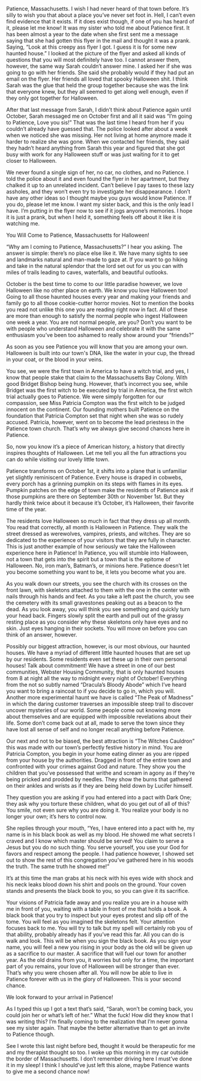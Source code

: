 Patience, Massachusetts. I wish I had never heard of that town before. It’s silly to wish you that about a place you’ve never set foot in. Hell, I can’t even find evidence that it exists. If it does exist though, if one of you has heard of it, please let me know! It was my sister who told me about Patience first. It has been almost a year to the date when she first sent me a message saying that she had gotten this flyer in the mail and thought it was a prank. Saying, “Look at this creepy ass flyer I got. I guess it is for some new haunted house.” I looked at the picture of the flyer and asked all kinds of questions that you will most definitely have too. I cannot answer them, however, the same way Sarah couldn’t answer mine. I asked her if she was going to go with her friends. She said she probably would if they had put an email on the flyer. Her friends all loved that spooky Halloween shit. I think Sarah was the glue that held the group together because she was the link that everyone knew, but they all seemed to get along well enough, even if they only got together for Halloween. 

After that last message from Sarah, I didn’t think about Patience again until October, Sarah messaged me on October first and all it said was “I’m going to Patience, Love you sis!” That was the last time I heard from her if you couldn’t already have guessed that. The police looked after about a week when we noticed she was missing. Her not living at home anymore made it harder to realize she was gone. When we contacted her friends, they said they hadn’t heard anything from Sarah this year and figured that she got busy with work for any Halloween stuff or was just waiting for it to get closer to Halloween. 

We never found a single sign of her, no car, no clothes, and no Patience. I told the police about it and even found the flyer in her apartment, but they chalked it up to an unrelated incident. Can’t believe I pay taxes to these lazy assholes, and they won’t even try to investigate her disappearance. I don’t have any other ideas so I thought maybe you guys would know Patience. If you do, please let me know. I want my sister back, and this is the only lead I have. I’m putting in the flyer now to see if it jogs anyone’s memories. I hope it is just a prank, but when I held it, something feels off about it like it is watching me.

You Will Come to Patience, Massachusetts for Halloween!

“Why am I coming to Patience, Massachusetts?” I hear you asking. The answer is simple: there’s no place else like it. We have many sights to see and landmarks natural and man-made to gaze at. If you want to go hiking and take in the natural splendor that the lord set out for us you can with miles of trails leading to caves, waterfalls, and beautiful outlooks. 

October is the best time to come to our little paradise however, we love Halloween like no other place on earth. We know you love Halloween too! Going to all those haunted houses every year and making your friends and family go to all those cookie-cutter horror movies. Not to mention the books you read not unlike this one you are reading right now in fact. All of these are more than enough to satisfy the normal people who ingest Halloween one week a year. You are not normal people, are you? Don’t you want to be with people who understand Halloween and celebrate it with the same enthusiasm you’ve been too ashamed to really show around your “friends?”

As soon as you see Patience you will know that you are among your own. Halloween is built into our town's DNA, like the water in your cup, the thread in your coat, or the blood in your veins. 

You see, we were the first town in America to have a witch trial, and yes, I know that people stake that claim to the Massachusetts Bay Colony. With good Bridget Bishop being hung. However, that’s incorrect you see, while Bridget was the first witch to be executed by trial in America, the first witch trial actually goes to Patience. We were simply forgotten for our compassion, see Miss Patricia Compton was the first witch to be judged innocent on the continent. Our founding mothers built Patience on the foundation that Patricia Compton set that night when she was so rudely accused. Patricia, however, went on to become the lead priestess in the Patience town church. That’s why we always give second chances here in Patience. 

So, now you know it’s a piece of American history, a history that directly inspires thoughts of Halloween. Let me tell you all the fun attractions you can do while visiting our lovely little town. 

Patience transforms on October 1st, it shifts into a plane that is unfamiliar yet slightly reminiscent of Patience. Every house is draped in cobwebs, every porch has a grinning pumpkin on its steps with flames in its eyes. Pumpkin patches on the edge of town make the residents of Patience ask if those pumpkins are there on September 30th or November 1st. But they hardly think twice about it because it’s October, it’s Halloween, their favorite time of the year.

The residents love Halloween so much in fact that they dress up all month. You read that correctly, all month is Halloween in Patience. They walk the street dressed as werewolves, vampires, priests, and witches. They are so dedicated to the experience of your visitors that they are fully in character. This is just another example of how seriously we take the Halloween experience here in Patience! In Patience, you will stumble into Halloween, not a town that gets into the spirit but a town that is the epitome of Halloween. No, iron man’s, Batman’s, or minions here. Patience doesn’t let you become something you want to be, it lets you become what you are.

As you walk down our streets, you see the church with its crosses on the front lawn, with skeletons attached to them with the one in the center with nails through his hands and feet. As you take a left past the church, you see the cemetery with its small gravestones peaking out as a beacon to the dead. As you look away, you will think you see something and quickly turn your head back. Fingers slowly split the earth and pull out of the grassy resting place as you consider why these skeletons only have eyes and no skin. Just eyes hanging in their sockets. You will move on before you can think of an answer, however. 

Possibly our biggest attraction, however, is our most obvious, our haunted houses. We have a myriad of different little haunted houses that are set up by our residents. Some residents even set these up in their own personal houses! Talk about commitment! We have a street in one of our best communities, Webster Housing Community, that is only haunted houses from 8 at night all the way to midnight every night of October! Everything from the not so subtly named “Dracula’s Bloody Abode” which I’ve heard you want to bring a raincoat to if you decide to go in, which you will. Another more experimental haunt we have is called “The Peak of Madness” in which the daring customer traverses an impossible steep trail to discover uncover mysteries of our world. Some people come out knowing more about themselves and are equipped with impossible revelations about their life. Some don’t come back out at all, made to serve the town since they have lost all sense of self and no longer recall anything before Patience.

Our next and not to be biased, the best attraction is “The Witches Cauldron” this was made with our town’s perfectly festive history in mind. You are Patricia Compton, you begin in your home eating dinner as you are ripped from your house by the authorities. Dragged in front of the entire town and confronted with your crimes against God and nature. They show you the children that you’ve possessed that writhe and scream in agony as if they’re being pricked and prodded by needles. They show the burns that gathered on their ankles and wrists as if they are being held down by Lucifer himself. 

They question you are asking if you had entered into a pact with Dark One; they ask why you torture these children, what do you get out of all of this? You smile, not even sure why you are doing it. You realize your body is no longer your own; it’s hers to control now. 

She replies through your mouth, “Yes, I have entered into a pact with he, my name is in his black book as well as my blood. He showed me what secrets I craved and I know which master should be served! You claim to serve a Jesus but you do no such thing. You serve yourself, you use your God for favors and respect among the people. I had patience however, I showed set out to show the rest of this congregation you’ve gathered here in his woods the truth. The same truth he showed me!”

It’s at this time the man grabs at his neck with his eyes wide with shock and his neck leaks blood down his shirt and pools on the ground. Your coven stands and presents the black book to you, so you can give it its sacrifice.

Your visions of Patricia fade away and you realize you are in a house with me in front of you, waiting with a table in front of me that holds a book. A black book that you try to inspect but your eyes protest and slip off of the tome. You will feel as you imagined the skeletons felt. Your attention focuses back to me. You will try to talk but my spell will certainly rob you of that ability, probably already has if you’ve read this far. All you can do is walk and look. This will be when you sign the black book. As you sign your name, you will feel a new you rising in your body as the old will be given up as a sacrifice to our master. A sacrifice that will fuel our town for another year. As the old drains from you, it worries but only for a time, the important part of you remains, your love of Halloween will be stronger than ever. That’s why you were chosen after all. You will now be able to live in Patience forever with us in the glory of Halloween. This is your second chance. 

We look forward to your arrival in Patience!

As I typed this up I got a text that’s said, “Sarah, won’t be coming back, you could join her or what’s left of her.” What the fuck! How did they know that I was writing this? I’m finally coming to the realization that I’m never gonna see my sister again. That maybe the better alternative than to get an invite to Patience though. 

See I wrote this last night before bed, thought it would be therapeutic for me and my therapist thought so too. I woke up this morning in my car outside the border of Massachusetts. I don’t remember driving here I must’ve done it in my sleep! I think I should’ve just left this alone, maybe Patience wants to give me a second chance now!